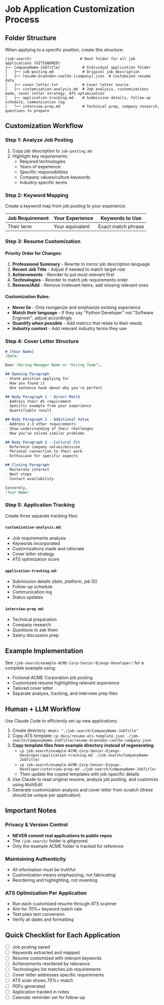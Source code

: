 # Job Application Customization Process

## Folder Structure

When applying to a specific position, create this structure:

```
/job-search/                      # Root folder for all job applications (GITIGNORED)
├── CompanyName-JobTitle/          # Individual application folder
│   ├── job-posting.md             # Original job description
│   ├── resume-branndon-coelho-[company].json  # Customized resume data
│   ├── cover-letter.txt           # Cover letter source
│   ├── customization-analysis.md  # Job analysis, customizations made, cover letter strategy, ATS optimization
│   ├── application-tracking.md    # Submission details, follow-up schedule, communication log
│   └── interview-prep.md          # Technical prep, company research, questions to prepare
```

## Customization Workflow

### Step 1: Analyze Job Posting
1. Copy job description to `job-posting.md`
2. Highlight key requirements:
   - Required technologies
   - Years of experience
   - Specific responsibilities
   - Company values/culture keywords
   - Industry-specific terms

### Step 2: Keyword Mapping
Create a keyword map from job posting to your experience:

| Job Requirement | Your Experience | Keywords to Use |
|----------------|-----------------|-----------------|
| Their term | Your equivalent | Exact match phrase |

### Step 3: Resume Customization

#### Priority Order for Changes:
1. **Professional Summary** - Rewrite to mirror job description language
2. **Recent Job Title** - Adjust if needed to match target role
3. **Achievements** - Reorder to put most relevant first
4. **Technologies** - Reorder to match job requirements order
5. **Remove/Add** - Remove irrelevant items, add missing relevant ones

#### Customization Rules:
- **Never lie** - Only reorganize and emphasize existing experience
- **Match their language** - If they say "Python Developer" not "Software Engineer", adjust accordingly
- **Quantify when possible** - Add metrics that relate to their needs
- **Industry context** - Add relevant industry terms they use

### Step 4: Cover Letter Structure

```markdown
# [Your Name]
[Date]

Dear [Hiring Manager Name or "Hiring Team"],

## Opening Paragraph
- State position applying for
- How you found it
- One sentence hook about why you're perfect

## Body Paragraph 1 - Direct Match
- Address their #1 requirement
- Specific example from your experience
- Quantifiable result

## Body Paragraph 2 - Additional Value
- Address 2-3 other requirements
- Show understanding of their challenges
- How you've solved similar problems

## Body Paragraph 3 - Cultural Fit
- Reference company values/mission
- Personal connection to their work
- Enthusiasm for specific aspects

## Closing Paragraph
- Reiterate interest
- Next steps
- Contact availability

Sincerely,
[Your Name]
```

### Step 5: Application Tracking

Create three separate tracking files:

#### `customization-analysis.md`:
- Job requirements analysis
- Keywords incorporated
- Customizations made and rationale
- Cover letter strategy
- ATS optimization score

#### `application-tracking.md`:
- Submission details (date, platform, job ID)
- Follow-up schedule
- Communication log
- Status updates

#### `interview-prep.md`:
- Technical preparation
- Company research
- Questions to ask them
- Salary discussion prep

## Example Implementation

See `/job-search/example-ACME-Corp-Senior-Django-Developer/` for a complete example using:
- Fictional ACME Corporation job posting
- Customized resume highlighting relevant experience
- Tailored cover letter
- Separate analysis, tracking, and interview prep files

## Human + LLM Workflow

Use Claude Code to efficiently set up new applications:

1. Create directory: `mkdir "./job-search/CompanyName-JobTitle"`
2. Copy ATS template: `cp docs/resume-ats-template.json ./job-search/CompanyName-JobTitle/resume-branndon-coelho-company.json`
3. **Copy template files from example directory instead of regenerating**:
   - `cp job-search/example-ACME-Corp-Senior-Django-Developer/application-tracking.md ./job-search/CompanyName-JobTitle/`
   - `cp job-search/example-ACME-Corp-Senior-Django-Developer/interview-prep.md ./job-search/CompanyName-JobTitle/`
   - Then update the copied templates with job-specific details
4. Use Claude to read original resume, analyze job posting, and customize using MultiEdit
5. Generate customization analysis and cover letter from scratch (these should be unique per application)

## Important Notes

### Privacy & Version Control
- **NEVER commit real applications to public repos**
- The `/job-search/` folder is gitignored
- Only the example ACME folder is tracked for reference

### Maintaining Authenticity
- All information must be truthful
- Customization means emphasizing, not fabricating
- Reordering and highlighting, not inventing

### ATS Optimization Per Application
- Run each customized resume through ATS scanner
- Aim for 70%+ keyword match rate
- Test plain text conversion
- Verify all dates and formatting

## Quick Checklist for Each Application

- [ ] Job posting saved
- [ ] Keywords extracted and mapped
- [ ] Resume customized with relevant keywords
- [ ] Achievements reordered by relevance
- [ ] Technologies list matches job requirements
- [ ] Cover letter addresses specific requirements
- [ ] ATS scan shows 70%+ match
- [ ] PDFs generated
- [ ] Application tracked in notes
- [ ] Calendar reminder set for follow-up